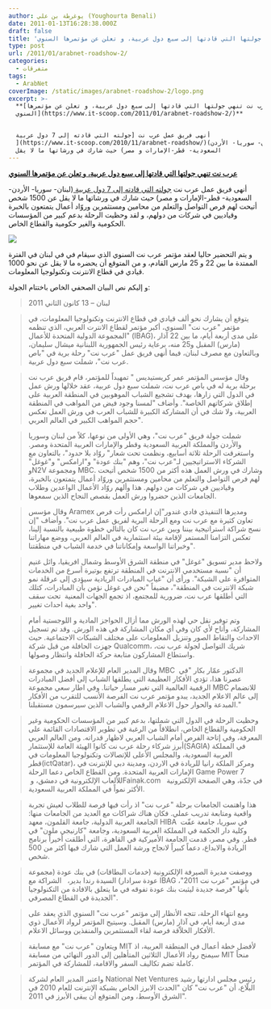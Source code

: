 ```yaml
---
author: يوغرطة بن علي (Youghourta Benali)
date: 2011-01-13T16:28:38.000Z
draft: false
title: 'عرب نت تنهي جولتها التي قادتها إلى سبع دول عربية، و تعلن عن مؤتمرها السنوي '
type: post
url: /2011/01/arabnet-roadshow-2/
categories:
  - متفرقات
tags:
  - ArabNet
coverImage: /static/images/arabnet-roadshow-2/logo.png
excerpt: >-
  **[عرب نت تنهي جولتها التي قادتها إلى سبع دول عربية، و تعلن عن مؤتمرها
  السنوي](https://www.it-scoop.com/2011/01/arabnet-roadshow-2/)**


  أنهى فريق عمل عرب نت [جولته التي قادته إلى 7 دول عربية
  ](https://www.it-scoop.com/2010/11/arabnet-roadshow/)(لبنان- سوريا- الأردن-
  السعودية- قطر-الإمارات و مصر) حيث شارك في ورشاتها ما لا يقل
---
```

**[عرب نت تنهي جولتها التي قادتها إلى سبع دول عربية، و تعلن عن مؤتمرها السنوي](https://www.it-scoop.com/2011/01/arabnet-roadshow-2/)**

أنهى فريق عمل عرب نت [جولته التي قادته إلى 7 دول عربية ](https://www.it-scoop.com/2010/11/arabnet-roadshow/)(لبنان- سوريا- الأردن- السعودية- قطر-الإمارات و مصر) حيث شارك في ورشاتها ما لا يقل عن 1500 شخص أتيحت لهم فرص التواصل والتعلم من محامين ومستثمرين وروّاد أعمال يتمتعون بالخبرة وقياديين في شركات من دولهم، و لقد وحظيت الرحلة بدعم كبير من المؤسسات الحكومية والغير حكومية والقطاع الخاص.

![](/static/images/arabnet-roadshow-2/logo.png)

و يتم التحضير حاليا لعقد مؤتمر عرب نت السنوي الذي سيقام في في لبنان في الفترة الممتدة ما بين 22 و 25 مارس القادم، و من المتوقع أن يحضره ما لا يقل عن نحو 1000 قيادي في قطاع الانترنت وتكنولوجيا المعلومات.

و إليكم نص البيان الصحفي الخاص باختتام الجولة:

> لبنان – 13 كانون الثاني 2011

> يتوقع أن يشارك نحو ألف قيادي في قطاع الانترنت وتكنولوجيا المعلومات، في مؤتمر "عرب نت" السنوي، أكبر مؤتمر لقطاع الانترت العربي، الذي تنظمه "المجموعة الدولية المتحدة للأعمال (IBAG)، على مدى أربعة أيام، ما بين 22 آذار (مارس) المقبل و25 منه، برعاية رئيس الجمهورية اللبنانية ميشال سليمان، وبالتعاون مع مصرف لبنان، فيما أنهى فريق عمل "عرب نت" رحلة برية في "باص عرب نت"، شملت سبع دول عربية.

> وقال مؤسس المؤتمر عمر كريستيديس " تمهيداً للمؤتمر، قام فريق عرب نت برحلة برية له في باص عرب نت، شملت سبع دول عربية، عقد خلالها ورش عمل في الدول التي زارها، بهدف تشجيع الشباب الموهوبين في المنطقة العربية على إطلاق شركاتهم الخاصة". وأضاف "لمسنا وجود فيض من المواهب في المنطقة العربية، ولا شك في أن المشاركة الكبيرة للشباب العرب في ورش العمل تعكس حجم المواهب الكبير في العالم العربي".

> شملت جولة فريق "عرب نت"، وهي الأولى من نوعها، كلاً من لبنان وسوريا والأردن والمملكة العربية السعودية وقطر والإمارات العربية المتحدة ومصر. واستغرقت الرحلة ثلاثة أسابيع، ونظمت تحت شعار" روّاد بلا حدود"، بالتعاون مع الشركاء الاستراتيجيين لـ"عرب نت"، وهم "بنك عودة" و"ارامكس" و"غوغل" وN2V ومجموعة MBC. وشارك في ورش العمل هذه أكثر من 1500 شخص أتيحت لهم فرص التواصل والتعلم من محامين ومستثمرين وروّاد أعمال يتمتعون بالخبرة، وقياديين في شركات من دولهم. هذا وألهم روّاد الأعمال الواعدين وطلاب الجامعات الذين حضروا ورش العمل بقصص النجاح الذين سمعوها.

> وقال مؤسس Aramex ومديرها التنفيذي فادي غندور"إن ارامكس رأت فرص تعاون كثيرة مع عرب نت ومع الرحلة البرية لفريق عمل عرب نت". وأضاف "إن نسج شراكة استراتيجية بيننا وبين عرب نت كان بالتالي خطوة طبيعية بالنسبة إلينا، تعكس التزامنا المستمر لإقامة بيئة استثمارية في العالم العربي، ووضع مهاراتنا وخبراتنا الواسعة وإمكاناتنا في خدمة الشباب في منطقتنا".

> ولاحظ مدير تسويق "غوغل" في منطقة الشرق الأوسط وشمال افريقيا، وائل غنيم أن "نسبة مستخدمي الانترنت في المنطقة ترتفع بوتيرة أسرع من الخدمات المتوافرة على الشبكة". ورأى أن "غياب المبادرات الريادية سيؤدي إلى عرقلة نمو شبكة الانترنت في المنطقة"، مضيفاً "نحن في غوغل نؤمن بأن المبادرات، كتلك التي أطلقها عرب نت، ضرورية للمجتمع، اذ تجمع الجهات المعنية  تحت سقف واحد بغية احداث تغيير".

> وتم توفير نقل حي لهذه الورش مما أزال الحواجز المادية و اللوجستية أمام المشاركة، وأتاح لأي كان وفي أي مكان المشاركة في هذه الورش. وقد تم تسجيل الاحداث والتقاط الصور وتنزيل المعلومات على مختلف الشبكات الاجتماعية. حيث جهزت الحافلة من قبل شركة Qualcomm، شريك التواصل لجولة عرب نت، واستطاع المشاركون متابعة حركة الحافلة وانتظار وصولها.

> وقال المدير العام للإعلام الجديد في مجموعة MBC  الدكتور عمّار بكار "في عصرنا هذا، تؤدي الأفكار العظيمة التي يطلقها الشباب إلى أفضل المبادرات الرقمية العالمية التي تغير مسار حياتنا. وفي اطار سعي مجموعة MBC للانضمام إلى عالم الاعلام الجديد، يبدو مؤتمر عرب نت الفرصة الأنسب للتقرب من الأفكار المبدعة والحوار حول الاعلام الرقمي والشباب الذين سيرسمون مستقبلنا."

> وحظيت الرحلة في الدول التي شملتها، بدعم كبير من المؤسسات الحكومية وغير الحكومية والقطاع الخاص، انطلاقاً من الرغبة في تطوير الاقتصادات القائمة على المعرفة، وفي إتاحة الفرص أمام الشباب العربي لاظهار قدراته. ومن العالم العربي أبرز شركاء رحلة عرب نت كانوا الهيئة العامة للإستثمار(SAGIA) في المملكة العربية السعودية، والمجلس الأعلى للإتصالات وتكنولوجيا المعلومات في قطر(ictQatar)، ومركز الملكة رانيا للريادة في الاردن، ومدينة دبي للإنترنت في الإمارات العربية المتحدة. ومن القطاع الخاص دعما الرحلة Game Power 7  للألعاب الإلكترونية في دمشق، وFainak.com   في جدّة، وهي الصفحة الإلكترونية الأكثر نمواً في المملكة العربية السعودية.

> هذا واهتمت الجامعات برحلة "عرب نت" اذ رأت فيها فرصة للطلاب لعيش تجربة واقعية ومتابعة تدريب عملي. فكان هناك شراكات مع العديد من الجامعات منها: الجامعة العربية الدولية، جامعة القلمون، معهد HIBA  في سوريا، جامعة عفّت وكلية دار الحكمة في المملكة العربية السعودية، وجامعة "كارنيجي ملون" في قطر. وفي مصر، قدمت الجامعة الأميركية في القاهرة، التي أطلقت أخيراً برنامج الريادة والابداع، دعماً كبيراً لانجاح ورشة العمل التي شارك فيها أكثر من 500 شخص.

> ووصفت مديرة الصيرفة الإلكترونية (خدمات البطاقات) في بنك عودة (مجموعة عودة سرادار) السيدة رندا بدير،   الشراكة مع IBAG في مؤتمر "عرب نت 2011"، بأنها "فرصة جديدة ليثبت بنك عودة تفوقه في ما يتعلق بالافادة من التكنولوجيا الجديدة في القطاع المصرفي".

> ومع انتهاء الرحلة، تتجه الأنظار إلى مؤتمر "عرب نت" السنوي الذي يعقد على مدى أربعة أيام، في آذار (مارس) المقبل. وسيتيح المؤتمر لرواد الأعمال ذوي الأفكار الخلاّقة فرصة لقاء المستثمرين والمنفذين ووسائل الاعلام.

> ويتعاون "عرب نت" مع مسابقة MIT لأفضل خطة أعمال في المنطقة العربية، اذ سيمنح رواد الأعمال الثلاثين المتأهلين إلى الدور النهائي من مسابقة MIT منحاً كاملة تضم تكاليف السفر والاقامة، للمشاركة في المؤتمر.

> واعتبر المدير العام لشركة National Net Ventures رئيس مجلس ادارتها رشيد البلّاع، أن "عرب نت" كان "الحدث الابرز الخاص بشبكة الإنترنت للعام 2010 في الشرق الأوسط، ومن المتوقع أن يبقى الأبرز في 2011".

